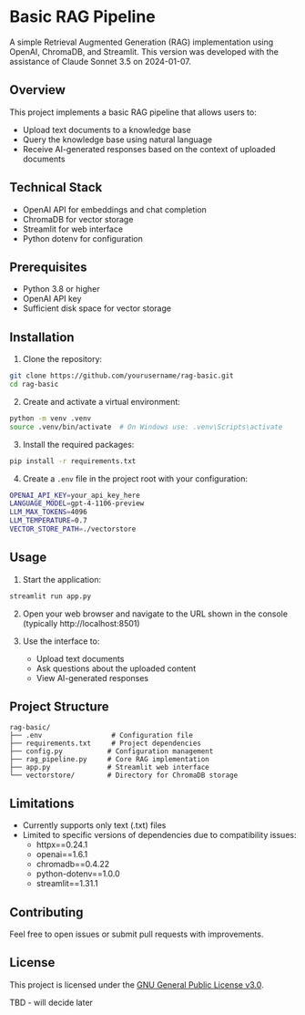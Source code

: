 # Basic RAG Pipeline

A simple Retrieval Augmented Generation (RAG) implementation using OpenAI, ChromaDB, and Streamlit. This version was developed with the assistance of Claude Sonnet 3.5 on 2024-01-07.

## Overview

This project implements a basic RAG pipeline that allows users to:

- Upload text documents to a knowledge base
- Query the knowledge base using natural language
- Receive AI-generated responses based on the context of uploaded documents

## Technical Stack

- OpenAI API for embeddings and chat completion
- ChromaDB for vector storage
- Streamlit for web interface
- Python dotenv for configuration

## Prerequisites

- Python 3.8 or higher
- OpenAI API key
- Sufficient disk space for vector storage

## Installation

1. Clone the repository:

```bash
git clone https://github.com/yourusername/rag-basic.git
cd rag-basic
```

2. Create and activate a virtual environment:

```bash
python -m venv .venv
source .venv/bin/activate  # On Windows use: .venv\Scripts\activate
```

3. Install the required packages:

```bash
pip install -r requirements.txt
```

4. Create a `.env` file in the project root with your configuration:

```bash
OPENAI_API_KEY=your_api_key_here
LANGUAGE_MODEL=gpt-4-1106-preview
LLM_MAX_TOKENS=4096
LLM_TEMPERATURE=0.7
VECTOR_STORE_PATH=./vectorstore
```

## Usage

1. Start the application:

```bash
streamlit run app.py
```

2. Open your web browser and navigate to the URL shown in the console (typically http://localhost:8501)

3. Use the interface to:
   - Upload text documents
   - Ask questions about the uploaded content
   - View AI-generated responses

## Project Structure

```
rag-basic/
├── .env                 # Configuration file
├── requirements.txt     # Project dependencies
├── config.py           # Configuration management
├── rag_pipeline.py     # Core RAG implementation
├── app.py              # Streamlit web interface
└── vectorstore/        # Directory for ChromaDB storage
```

## Limitations

- Currently supports only text (.txt) files
- Limited to specific versions of dependencies due to compatibility issues:
  - httpx==0.24.1
  - openai==1.6.1
  - chromadb==0.4.22
  - python-dotenv==1.0.0
  - streamlit==1.31.1

## Contributing

Feel free to open issues or submit pull requests with improvements.

## License

This project is licensed under the [GNU General Public License v3.0](https://www.gnu.org/licenses/gpl-3.0.en.html).

TBD - will decide later
